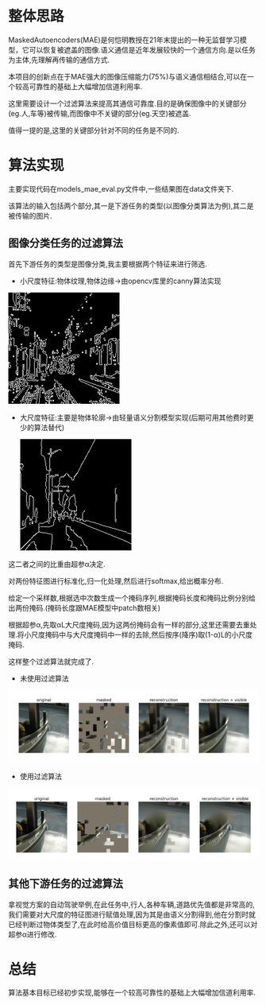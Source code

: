# 整体思路

MaskedAutoencoders(MAE)是何恺明教授在21年末提出的一种无监督学习模型，它可以恢复被遮盖的图像.语义通信是近年发展较快的一个通信方向.是以任务为主体,先理解再传输的通信方式.

本项目的创新点在于MAE强大的图像压缩能力(75%)与语义通信相结合,可以在一个较高可靠性的基础上大幅增加信道利用率.

这里需要设计一个过滤算法来提高其通信可靠度.目的是确保图像中的关键部分(eg.人,车等)被传输,而图像中不关键的部分(eg.天空)被遮盖.

值得一提的是,这里的关键部分针对不同的任务是不同的.

# 算法实现

主要实现代码在models_mae_eval.py文件中,一些结果图在data文件夹下.

该算法的输入包括两个部分,其一是下游任务的类型(以图像分类算法为例),其二是被传输的图片.

## 图像分类任务的过滤算法

首先下游任务的类型是图像分类,我主要根据两个特征来进行筛选.

- 小尺度特征:物体纹理,物体边缘->由opencv库里的canny算法实现

![image-20240409163718206](small_margin.jpg)

- 大尺度特征:主要是物体轮廓->由轻量语义分割模型实现(后期可用其他费时更少的算法替代)

  ![image-20240409163718206](large_margin.jpg)

这二者之间的比重由超参α决定.

对两份特征图进行标准化,归一化处理,然后进行softmax,给出概率分布.

给定一个采样数,根据选中次数生成一个掩码序列,根据掩码长度和掩码比例分别给出两份掩码.(掩码长度跟MAE模型中patch数相关)

根据超参α,先取αL大尺度掩码,因为这两份掩码会有一样的部分,这里还需要去重处理.将小尺度掩码中与大尺度掩码中一样的去除,然后按序(降序)取(1-α)L的小尺度掩码.

这样整个过滤算法就完成了.

- 未使用过滤算法

![image-20240409171615466](image-20240409171615466.png)

- 使用过滤算法

![image-20240409171648799](image-20240409171648799.png)

## 其他下游任务的过滤算法

拿视觉方案的自动驾驶举例,在此任务中,行人,各种车辆,道路优先值都是非常高的,我们需要对大尺度的特征图进行赋值处理,因为其是由语义分割得到,他在分割时就已经判断过物体类型了,在此时给高价值目标更高的像素值即可.除此之外,还可以对超参α进行修改.

# 总结

算法基本目标已经初步实现,能够在一个较高可靠性的基础上大幅增加信道利用率.
